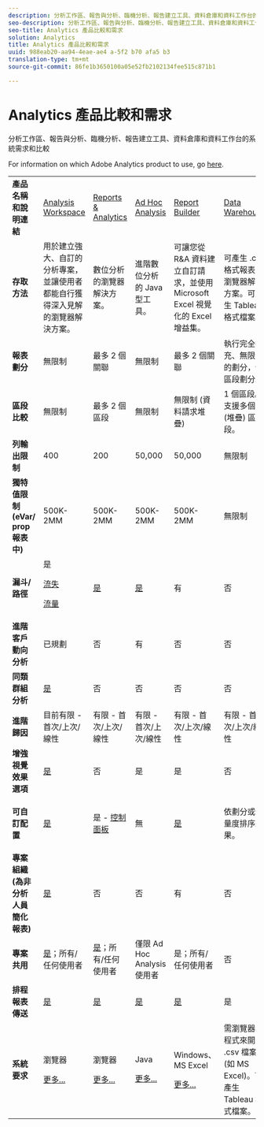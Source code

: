 ```yaml
---
description: 分析工作區、報告與分析、臨機分析、報告建立工具、資料倉庫和資料工作台的系統需求和比較
seo-description: 分析工作區、報告與分析、臨機分析、報告建立工具、資料倉庫和資料工作台的系統需求和比較
seo-title: Analytics 產品比較和需求
solution: Analytics
title: Analytics 產品比較和需求
uuid: 988eab20-aa94-4eae-ae4 a-5f2 b70 afa5 b3
translation-type: tm+mt
source-git-commit: 86fe1b3650100a05e52fb2102134fee515c871b1

---
```



# Analytics 產品比較和需求

分析工作區、報告與分析、臨機分析、報告建立工具、資料倉庫和資料工作台的系統需求和比較

For information on which Adobe Analytics product to use, go [here](../../admin/c-analytics-product-comparison/which-analytics-tool.md#concept_E7D62115EB5B49959887B338F20CBC1A).

<table id="table_8A42BE3253024552A170F6471B1E4D1D"> 
 <tbody> 
  <tr> 
   <td> <b>產品名稱和說明連結</b> </td> 
   <td> <a href="https://marketing.adobe.com/resources/help/en_US/analytics/analysis-workspace/" format="https" scope="external"> Analysis Workspace </a> </td> 
   <td> <a href="https://marketing.adobe.com/resources/help/en_US/sc/user/index.html" format="https" scope="external"> Reports &amp; Analytics </a> </td> 
   <td> <a href="https://marketing.adobe.com/resources/help/en_US/dsc/" format="https" scope="external"> Ad Hoc Analysis </a> </td> 
   <td> <a href="https://marketing.adobe.com/resources/help/en_US/arb/index.html" format="https" scope="external"> Report Builder </a> </td> 
   <td colname="col06"> <a href="https://marketing.adobe.com/resources/help/en_US/reference/?f=data_warehouse" format="https" scope="external"> Data Warehouse </a> </td> 
   <td colname="col6"> <a href="https://marketing.adobe.com/resources/help/en_US/insight/" format="https" scope="external"> Data Workbench </a> </td> 
  </tr> 
  <tr> 
   <td> <b>存取方法</b> </td> 
   <td> 用於建立強大、自訂的分析專案，並讓使用者都能自行獲得深入見解的瀏覽器解決方案。 </td> 
   <td> 數位分析的瀏覽器解決方案。 </td> 
   <td> 進階數位分析的 Java 型工具。 </td> 
   <td> 可讓您從 R&amp;A 資料建立自訂請求，並使用 Microsoft Excel 視覺化的 Excel 增益集。 </td> 
   <td colname="col06"> 可產生 <span class="filepath">.csv</span> 格式報表的瀏覽器解決方案。可產生 Tableau 格式檔案。 </td> 
   <td colname="col6"> 用於進階分析的多頻道分析工具，例如自訂歸因模型、預測分析，以及 360 客戶分析。 </td> 
  </tr> 
  <tr> 
   <td> <b>報表劃分</b> </td> 
   <td> 無限制 </td> 
   <td> 最多 2 個關聯 </td> 
   <td> 無限制 </td> 
   <td> 最多 2 個關聯 </td> 
   <td colname="col06"> 執行完全擴充、無限制的劃分，依區段劃分。 </td> 
   <td colname="col6"> 無限制 </td> 
  </tr> 
  <tr> 
   <td> <b>區段比較</b> </td> 
   <td> 無限制 </td> 
   <td> 最多 2 個區段 </td> 
   <td> 無限制 </td> 
   <td> 無限制 (資料請求堆疊) </td> 
   <td colname="col06"> 1 個區段。支援多個 (堆疊) 區段。 </td> 
   <td colname="col6"> 無限制 </td> 
  </tr> 
  <tr> 
   <td> <b>列輸出限制</b> </td> 
   <td> 400 </td> 
   <td> 200 </td> 
   <td> 50,000 </td> 
   <td> 50,000 </td> 
   <td colname="col06"> 無限制 </td> 
   <td colname="col6"> 可自訂 </td> 
  </tr> 
  <tr> 
   <td> <b>獨特值限制 (eVar/ prop 報表中)</b> </td> 
   <td> 500K-2MM </td> 
   <td> 500K-2MM </td> 
   <td> 500K-2MM </td> 
   <td> 500K-2MM </td> 
   <td colname="col06"> 無限制 </td> 
   <td colname="col6"> 可自訂 </td> 
  </tr> 
  <tr> 
   <td> <b>漏斗/路徑</b> </td> 
   <td> 是 <p> </p> <a href="https://marketing.adobe.com/resources/help/en_US/analytics/analysis-workspace/fallout_flow.html" format="https" scope="external">流失</a> <p> <a href="https://marketing.adobe.com/resources/help/en_US/analytics/analysis-workspace/flow.html" format="https" scope="external">流量</a> </p> </td> 
   <td> <a href="https://marketing.adobe.com/resources/help/en_US/sc/user/?f=reports" format="https" scope="external"> 是 </a> </td> 
   <td> <a href="https://marketing.adobe.com/resources/help/en_US/dsc/?f=c_reports_paths" format="https" scope="external"> 是 </a> </td> 
   <td> 有 </td> 
   <td colname="col06"> 否 </td> 
   <td colname="col6"> 是 </td> 
  </tr> 
  <tr> 
   <td> <b>進階客戶動向分析</b> </td> 
   <td> 已規劃 </td> 
   <td> 否 </td> 
   <td> 有 </td> 
   <td> 否 </td> 
   <td colname="col06"> 否 </td> 
   <td colname="col6"> 是 </td> 
  </tr> 
  <tr> 
   <td> <b>同類群組分析</b> </td> 
   <td> <a href="https://marketing.adobe.com/resources/help/en_US/analytics/analysis-workspace/?f=cohort_analysis" format="https" scope="external"> 是 </a> </td> 
   <td> 否 </td> 
   <td> 否 </td> 
   <td> 否 </td> 
   <td colname="col06"> 否 </td> 
   <td colname="col6"> 是 </td> 
  </tr> 
  <tr> 
   <td> <b>進階歸因</b> </td> 
   <td> 目前有限 - 首次/上次/線性 </td> 
   <td> 有限 - 首次/上次/線性 </td> 
   <td> 有限 - 首次/上次/線性 </td> 
   <td> 有限 - 首次/上次/線性 </td> 
   <td colname="col06"> 有限 - 首次/上次/線性 </td> 
   <td colname="col6"> 是 </td> 
  </tr> 
  <tr> 
   <td> <b>增強視覺效果選項</b> </td> 
   <td> <a href="https://marketing.adobe.com/resources/help/en_US/analytics/analysis-workspace/?f=analysis-workspace-features" format="https" scope="external"> 是 </a> </td> 
   <td> 否 </td> 
   <td> 是 </td> 
   <td> 是 </td> 
   <td colname="col06"> 否 </td> 
   <td colname="col6"> 是 </td> 
  </tr> 
  <tr> 
   <td> <b>可自訂配置</b> </td> 
   <td> <a href="https://marketing.adobe.com/resources/help/en_US/analytics/analysis-workspace/?f=analysis-workspace-features" format="https" scope="external"> 是 </a> </td> 
   <td> 是 - <a href="https://marketing.adobe.com/resources/help/en_US/sc/user/?f=dashboard" format="https" scope="external">控制面板 </a> </td> 
   <td> 無 </td> 
   <td> <a href="https://marketing.adobe.com/resources/help/en_US/arb/?f=configure_the_custom_layout" format="https" scope="external"> 是 </a> </td> 
   <td colname="col06"> <p> 依劃分或依量度排序結果。 </p> </td> 
   <td colname="col6"> 是 </td> 
  </tr> 
  <tr> 
   <td> <b>專案組織 (為非分析人員簡化報表)</b> </td> 
   <td> <a href="https://marketing.adobe.com/resources/help/en_US/analytics/analysis-workspace/?f=curate" format="https" scope="external"> 是 </a> </td> 
   <td> 否 </td> 
   <td> 否 </td> 
   <td> 有 </td> 
   <td colname="col06"> 否 </td> 
   <td colname="col6"> 是 </td> 
  </tr> 
  <tr> 
   <td> <b>專案共用</b> </td> 
   <td> <a href="https://marketing.adobe.com/resources/help/en_US/analytics/analysis-workspace/?f=curate" format="https" scope="external"> 是</a>；所有/任何使用者 </td> 
   <td> <a href="https://marketing.adobe.com/resources/help/en_US/sc/user/?f=scheduling" format="https" scope="external"> 是</a>；所有/任何使用者 </td> 
   <td> 僅限 Ad Hoc Analysis 使用者 </td> 
   <td> 是；所有/任何使用者 </td> 
   <td colname="col06"> 否 </td> 
   <td colname="col6"> 是 </td> 
  </tr> 
  <tr> 
   <td> <b>排程報表傳送</b> </td> 
   <td> <a href="https://marketing.adobe.com/resources/help/en_US/analytics/analysis-workspace/schedule-projects.html" format="https" scope="external"> 是 </a> </td> 
   <td> <a href="https://marketing.adobe.com/resources/help/en_US/sc/user/?f=scheduling" format="https" scope="external"> 是 </a> </td> 
   <td> <a href="https://marketing.adobe.com/resources/help/en_US/dsc/?f=c_schedule" format="https" scope="external"> 是 </a> </td> 
   <td> <a href="https://marketing.adobe.com/resources/help/en_US/arb/?f=schedule_report_requests" format="https" scope="external"> 是 </a> </td> 
   <td colname="col06"> 是 </td> 
   <td colname="col6"> 是 </td> 
  </tr> 
  <tr> 
   <td> <b>系統要求</b> </td> 
   <td> <p>瀏覽器 </p> <p> <a href="https://marketing.adobe.com/resources/help/en_US/sc/user/?f=requirements" format="https" scope="external">更多...</a> </p> </td> 
   <td> <p>瀏覽器 </p> <p> <a href="https://marketing.adobe.com/resources/help/en_US/sc/user/?f=requirements" format="https" scope="external">更多...</a> </p> </td> 
   <td> <p>Java </p> <p> <a href="https://marketing.adobe.com/resources/help/en_US/dsc/index.html?f=c_sys_reqs" format="http" scope="external">更多...</a> </p> </td> 
   <td> <p>Windows、MS Excel </p> <p> <a href="https://marketing.adobe.com/resources/help/en_US/arb/index.html?f=system_requirements" format="http" scope="external">更多...</a> </p> </td> 
   <td colname="col06"> 需瀏覽器和程式來開啟 <span class="filepath">.csv</span> 檔案 (如 MS Excel)。可產生 Tableau 格式檔案。 </td> 
   <td colname="col6"> Windows 64 位元、優秀的 OpenGL 3.2 圖形卡 (<u><a href="https://marketing.adobe.com/resources/help/en_US/insight/install/c_Data_Workbench_Client_install.html" format="https" scope="external">更多...</a></u>) </td> 
  </tr> 
 </tbody> 
</table>

